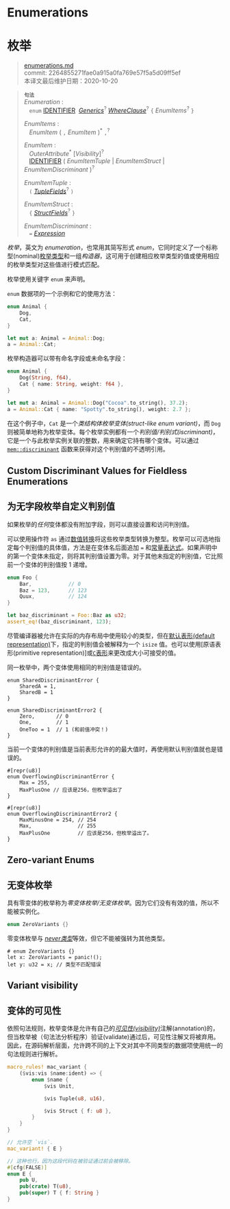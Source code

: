 # Enumerations
# 枚举

>[enumerations.md](https://github.com/rust-lang/reference/blob/master/src/items/enumerations.md)\
>commit: 2264855271fae0a915a0fa769e57f5a5d09ff5ef \
>本译文最后维护日期：2020-10-20

> **<sup>句法</sup>**\
> _Enumeration_ :\
> &nbsp;&nbsp; `enum`
>    [IDENTIFIER]&nbsp;
>    [_Generics_]<sup>?</sup>
>    [_WhereClause_]<sup>?</sup>
>    `{` _EnumItems_<sup>?</sup> `}`
>
> _EnumItems_ :\
> &nbsp;&nbsp; _EnumItem_ ( `,` _EnumItem_ )<sup>\*</sup> `,`<sup>?</sup>
>
> _EnumItem_ :\
> &nbsp;&nbsp; _OuterAttribute_<sup>\*</sup> [_Visibility_]<sup>?</sup>\
> &nbsp;&nbsp; [IDENTIFIER]&nbsp;( _EnumItemTuple_ | _EnumItemStruct_
>                                | _EnumItemDiscriminant_ )<sup>?</sup>
>
> _EnumItemTuple_ :\
> &nbsp;&nbsp; `(` [_TupleFields_]<sup>?</sup> `)`
>
> _EnumItemStruct_ :\
> &nbsp;&nbsp; `{` [_StructFields_]<sup>?</sup> `}`
>
> _EnumItemDiscriminant_ :\
> &nbsp;&nbsp; `=` [_Expression_]

*枚举*，英文为 *enumeration*，也常用其简写形式 *enum*，它同时定义了一个标称型(nominal)[枚举类型][enumerated type]和一组*构造器*，这可用于创建相应枚举类型的值或使用相应的枚举类型对这些值进行模式匹配。

枚举使用关键字 `enum` 来声明。

`enum` 数据项的一个示例和它的使用方法：

```rust
enum Animal {
    Dog,
    Cat,
}

let mut a: Animal = Animal::Dog;
a = Animal::Cat;
```

枚举构造器可以带有命名字段或未命名字段：

```rust
enum Animal {
    Dog(String, f64),
    Cat { name: String, weight: f64 },
}

let mut a: Animal = Animal::Dog("Cocoa".to_string(), 37.2);
a = Animal::Cat { name: "Spotty".to_string(), weight: 2.7 };
```

在这个例子中，`Cat` 是一个*类结构体枚举变体(struct-like enum variant)*，而 `Dog` 则被简单地称为枚举变体。每个枚举实例都有一个*判别值/判别式(iscriminant)*，它是一个与此枚举实例关联的整数，用来确定它持有哪个变体。可以通过 [`mem::discriminant`] 函数来获得对这个判别值的不透明引用。

## Custom Discriminant Values for Fieldless Enumerations
## 为无字段枚举自定义判别值

如果枚举的*任何*变体都没有附加字段，则可以直接设置和访问判别值。

可以使用操作符 `as` 通过[数值转换][numeric cast]将这些枚举类型转换为整型。枚举可以可选地指定每个判别值的具体值，方法是在变体名后面追加 `=` 和[常量表达式][constant expression]。如果声明中的第一个变体未指定，则将其判别值设置为零。对于其他未指定的判别值，它比照前一个变体的判别值按 1 递增。

```rust
enum Foo {
    Bar,            // 0
    Baz = 123,      // 123
    Quux,           // 124
}

let baz_discriminant = Foo::Baz as u32;
assert_eq!(baz_discriminant, 123);
```

尽管编译器被允许在实际的内存布局中使用较小的类型，但在[默认表形(default representation)][default representation]下，指定的判别值会被解释为一个 `isize` 值。也可以使用[原语表形(primitive representation)]或[`C`表形][`C` representation]来更改成大小可接受的值。

同一枚举中，两个变体使用相同的判别值是错误的。

```rust,compile_fail
enum SharedDiscriminantError {
    SharedA = 1,
    SharedB = 1
}

enum SharedDiscriminantError2 {
    Zero,       // 0
    One,        // 1
    OneToo = 1  // 1 (和前值冲突！)
}
```

当前一个变体的判别值是当前表形允许的的最大值时，再使用默认判别值就也是错误的。

```rust,compile_fail
#[repr(u8)]
enum OverflowingDiscriminantError {
    Max = 255,
    MaxPlusOne // 应该是256，但枚举溢出了
}

#[repr(u8)]
enum OverflowingDiscriminantError2 {
    MaxMinusOne = 254, // 254
    Max,               // 255
    MaxPlusOne         // 应该是256，但枚举溢出了。
}
```

## Zero-variant Enums
## 无变体枚举

具有零变体的枚举称为*零变体枚举/无变体枚举*。因为它们没有有效的值，所以不能被实例化。

```rust
enum ZeroVariants {}
```

零变体枚举与 [*never类型*][never type]等效，但它不能被强转为其他类型。

```rust,compile_fail
# enum ZeroVariants {}
let x: ZeroVariants = panic!();
let y: u32 = x; // 类型不匹配错误
```

## Variant visibility
## 变体的可见性

依照句法规则，枚举变体是允许有自己的[*可见性(visibility)*][Visibility]注解(annotation)的，但当枚举被（句法法分析程序）验证(validate)通过后，可见性注解又将被弃用。因此，在源码解析层面，允许跨不同的上下文对其中不同类型的数据项使用统一的句法规则进行解析。

```rust
macro_rules! mac_variant {
    ($vis:vis $name:ident) => {
        enum $name {
            $vis Unit,

            $vis Tuple(u8, u16),

            $vis Struct { f: u8 },
        }
    }
}

// 允许空 `vis`.
mac_variant! { E }

// 这种也行，因为这段代码在被验证通过前会被移除。
#[cfg(FALSE)]
enum E {
    pub U,
    pub(crate) T(u8),
    pub(super) T { f: String }
}
```

[IDENTIFIER]: ../identifiers.md
[_Generics_]: generics.md
[_WhereClause_]: generics.md#where-clauses
[_Expression_]: ../expressions.md
[_TupleFields_]: structs.md
[_StructFields_]: structs.md
[Visibility]: ../visibility-and-privacy.md
[enumerated type]: ../types/enum.md
[`mem::discriminant`]: ../../std/mem/fn.discriminant.html
[never type]: ../types/never.md
[numeric cast]: ../expressions/operator-expr.md#semantics
[constant expression]: ../const_eval.md#constant-expressions
[default representation]: ../type-layout.md#the-default-representation
[primitive representation]: ../type-layout.md#primitive-representations
[`C` representation]: ../type-layout.md#the-c-representation

<!-- 2020-10-25 -->
<!-- checked -->
